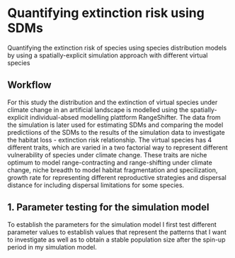 # Quantifying extinction risk using SDMs

Quantifying the extinction risk of species using species distribution models by using a spatially-explicit simulation approach with different virtual species

## Workflow
For this study the distribution and the extinction of virtual species under climate change in an artificial landscape is modelled using the spatially-explicit individual-absed modelling plattform RangeShifter. The data from the simulation is later used 
for estimating SDMs and comparing the model predictiions of the SDMs to the results of the simulation data to investigate the habitat loss - extinction risk relationship.
The virtual species has 4 different traits, which are varied in a two factorial way to represent different vulnerability of species under climate change. These traits are niche optimum to model range-contracting and range-shifting under climate change, 
niche breadth to model habitat fragmentation and specilization, growth rate for representing different reproductive strategies and dispersal distance for including dispersal limitations for some species.

## 1. Parameter testing for the simulation model
To establish the parameters for the simulation model I first test different parameter values to establish values that represent the patterns that I want to investigate as well as to obtain a stable population size after the spin-up period in 
my simulation model. 
